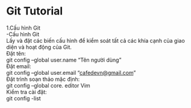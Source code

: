 # Git Tutorial

1.Cấu hình Git  
-Cấu hình Git  
 Lấy và đặt các biến cấu hình để kiểm soát tất cả các khía cạnh của giao diện và hoạt động của Git.  
 Đặt tên:  
 git config –global user.name “Tên người dùng”    
 Đặt email:  
 git config –global user.email “cafedevn@gmail.com”  
 Đặt trình soạn thảo mặc định:  
 git config –global core. editor Vim  
 Kiểm tra cài đặt:  
 git config -list  
  
